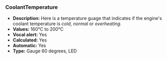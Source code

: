 ### CoolantTemperature

- **Description:** Here is a temperature guage that indicates if the engine's
coolant temperature is *cold*, *normal* or *overheating*.
- **Values:** 160°C to 200°C
- **Vocal alert:** Yes
- **Calculated:** Yes
- **Automatic:** Yes
- **Type:** Gauge 60 degrees, LED
